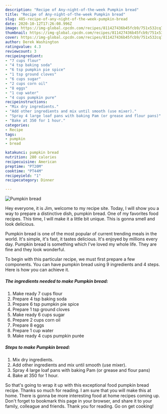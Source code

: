 ```yaml
---
description: "Recipe of Any-night-of-the-week Pumpkin bread"
title: "Recipe of Any-night-of-the-week Pumpkin bread"
slug: 485-recipe-of-any-night-of-the-week-pumpkin-bread
date: 2020-10-12T17:26:08.996Z
image: https://img-global.cpcdn.com/recipes/811427436b45fcb9/751x532cq70/pumpkin-bread-recipe-main-photo.jpg
thumbnail: https://img-global.cpcdn.com/recipes/811427436b45fcb9/751x532cq70/pumpkin-bread-recipe-main-photo.jpg
cover: https://img-global.cpcdn.com/recipes/811427436b45fcb9/751x532cq70/pumpkin-bread-recipe-main-photo.jpg
author: Derek Washington
ratingvalue: 4.3
reviewcount: 3
recipeingredient:
- "7 cups flour"
- "4 tsp baking soda"
- "6 tsp pumpkin pie spice"
- "1 tsp ground cloves"
- "6 cups sugar"
- "2 cups corn oil"
- "8 eggs"
- "1 cup water"
- "4 cups pumpkin pure"
recipeinstructions:
- "Mix dry ingredients."
- "Add other ingredients and mix until smooth (use mixer)."
- "Spray 4 large loaf pans with baking Pam (or grease and flour pans)"
- "Bake at 350 for 1 hour."
categories:
- Recipe
tags:
- pumpkin
- bread

katakunci: pumpkin bread 
nutrition: 280 calories
recipecuisine: American
preptime: "PT20M"
cooktime: "PT44M"
recipeyield: "1"
recipecategory: Dinner

---
```



![Pumpkin bread](https://img-global.cpcdn.com/recipes/811427436b45fcb9/751x532cq70/pumpkin-bread-recipe-main-photo.jpg)

Hey everyone, it is Jim, welcome to my recipe site. Today, I will show you a way to prepare a distinctive dish, pumpkin bread. One of my favorites food recipes. This time, I will make it a little bit unique. This is gonna smell and look delicious.



Pumpkin bread is one of the most popular of current trending meals in the world. It's simple, it's fast, it tastes delicious. It's enjoyed by millions every day. Pumpkin bread is something which I've loved my whole life. They are fine and they look wonderful.


To begin with this particular recipe, we must first prepare a few components. You can have pumpkin bread using 9 ingredients and 4 steps. Here is how you can achieve it.

<!--inarticleads1-->

##### The ingredients needed to make Pumpkin bread:

1. Make ready 7 cups flour
1. Prepare 4 tsp baking soda
1. Prepare 6 tsp pumpkin pie spice
1. Prepare 1 tsp ground cloves
1. Make ready 6 cups sugar
1. Prepare 2 cups corn oil
1. Prepare 8 eggs
1. Prepare 1 cup water
1. Make ready 4 cups pumpkin purée




<!--inarticleads2-->

##### Steps to make Pumpkin bread:

1. Mix dry ingredients.
1. Add other ingredients and mix until smooth (use mixer).
1. Spray 4 large loaf pans with baking Pam (or grease and flour pans)
1. Bake at 350 for 1 hour.




So that's going to wrap it up with this exceptional food pumpkin bread recipe. Thanks so much for reading. I am sure that you will make this at home. There is gonna be more interesting food at home recipes coming up. Don't forget to bookmark this page in your browser, and share it to your family, colleague and friends. Thank you for reading. Go on get cooking!
